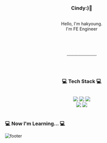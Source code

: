 <div align = "center">

<br/>
<h3>Cindy:)🥳</h3><br/>
Hello, I'm hakyoung.<br/>
I'm FE Engineer


<br/><br/>

 
  
﹏﹏﹏﹏﹏﹏﹏

<br/><br/>
 
<h3>💻 Tech Stack 💻</h3>
 
<br/>


<img src="https://img.shields.io/badge/HTML-E34F26?style=flat-square&logo=HTML5&logoColor=white"/>
<img src="https://img.shields.io/badge/CSS-1572B6?style=flat-square&logo=CSS3&logoColor=white"/>
<img src="https://img.shields.io/badge/JavaScript-F7DF1E?style=flat-square&logo=JavaScript&logoColor=white"/>
<br>
<img src="https://img.shields.io/badge/React-61DAFB?style=flat-square&logo=React&logoColor=white"/>
<img src="https://img.shields.io/badge/Redux-764ABC?style=flat-square&logo=Redux&logoColor=white"/>
<br>

</div>

<br/>


<h3>💻 Now I'm Learning... 💻</h3>

![footer](https://capsule-render.vercel.app/api?type=waving&&color=gradient&height=100&section=footer&fontSize=90)




